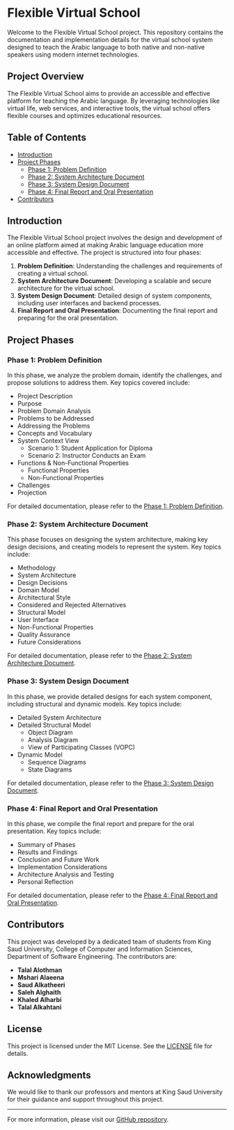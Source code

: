 # Flexible Virtual School

Welcome to the Flexible Virtual School project. This repository contains the documentation and implementation details for the virtual school system designed to teach the Arabic language to both native and non-native speakers using modern internet technologies.

## Project Overview

The Flexible Virtual School aims to provide an accessible and effective platform for teaching the Arabic language. By leveraging technologies like virtual life, web services, and interactive tools, the virtual school offers flexible courses and optimizes educational resources.

## Table of Contents

- [Introduction](#introduction)
- [Project Phases](#project-phases)
  - [Phase 1: Problem Definition](Problem%20Definition.pdf)
  - [Phase 2: System Architecture Document](System%20Architecture%20Document.pdf)
  - [Phase 3: System Design Document](System%20Design%20Document.pdf)
  - [Phase 4: Final Report and Oral Presentation](Final%20Report%20And%20Oral%20Presentation.pdf)
- [Contributors](#contributors)

## Introduction

The Flexible Virtual School project involves the design and development of an online platform aimed at making Arabic language education more accessible and effective. The project is structured into four phases:

1. **Problem Definition**: Understanding the challenges and requirements of creating a virtual school.
2. **System Architecture Document**: Developing a scalable and secure architecture for the virtual school.
3. **System Design Document**: Detailed design of system components, including user interfaces and backend processes.
4. **Final Report and Oral Presentation**: Documenting the final report and preparing for the oral presentation.

## Project Phases

### Phase 1: Problem Definition

In this phase, we analyze the problem domain, identify the challenges, and propose solutions to address them. Key topics covered include:

- Project Description
- Purpose
- Problem Domain Analysis
- Problems to be Addressed
- Addressing the Problems
- Concepts and Vocabulary
- System Context View
  - Scenario 1: Student Application for Diploma
  - Scenario 2: Instructor Conducts an Exam
- Functions & Non-Functional Properties
  - Functional Properties
  - Non-Functional Properties
- Challenges
- Projection

For detailed documentation, please refer to the [Phase 1: Problem Definition](Problem%20Definition.pdf).

### Phase 2: System Architecture Document

This phase focuses on designing the system architecture, making key design decisions, and creating models to represent the system. Key topics include:

- Methodology
- System Architecture
- Design Decisions
- Domain Model
- Architectural Style
- Considered and Rejected Alternatives
- Structural Model
- User Interface
- Non-Functional Properties
- Quality Assurance
- Future Considerations

For detailed documentation, please refer to the [Phase 2: System Architecture Document](System%20Architecture%20Document.pdf).

### Phase 3: System Design Document

In this phase, we provide detailed designs for each system component, including structural and dynamic models. Key topics include:

- Detailed System Architecture
- Detailed Structural Model
  - Object Diagram
  - Analysis Diagram
  - View of Participating Classes (VOPC)
- Dynamic Model
  - Sequence Diagrams
  - State Diagrams

For detailed documentation, please refer to the [Phase 3: System Design Document](System%20Design%20Document.pdf).

### Phase 4: Final Report and Oral Presentation

In this phase, we compile the final report and prepare for the oral presentation. Key topics include:

- Summary of Phases
- Results and Findings
- Conclusion and Future Work
- Implementation Considerations
- Architecture Analysis and Testing
- Personal Reflection

For detailed documentation, please refer to the [Phase 4: Final Report and Oral Presentation](Final%20Report%20And%20Oral%20Presentation.pdf).

## Contributors

This project was developed by a dedicated team of students from King Saud University, College of Computer and Information Sciences, Department of Software Engineering. The contributors are:

- **Talal Alothman**
- **Mshari Alaeena**
- **Saud Alkatheeri**
- **Saleh Alghaith**
- **Khaled Alharbi**
- **Talal Alkahtani**


## License

This project is licensed under the MIT License. See the [LICENSE](LICENSE) file for details.

## Acknowledgments

We would like to thank our professors and mentors at King Saud University for their guidance and support throughout this project.

---

For more information, please visit our [GitHub repository](https://github.com/YourRepositoryLink).
